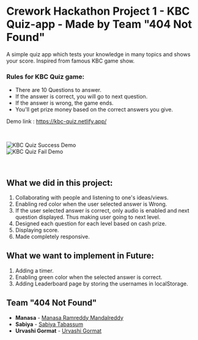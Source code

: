 # Crework Hackathon Project 1 - KBC Quiz-app - Made by Team "404 Not Found"

A simple quiz app which tests your knowledge in many topics and shows your score.
Inspired from famous KBC game show.

<h3>Rules for KBC Quiz game:</h3>
<ul>
  <li>There are 10 Questions to answer. </li>
  <li>If the answer is correct, you will go to next question.</li>
  <li>If the answer is wrong, the game ends.</li>
  <li>You'll get prize money based on the correct answers you give.</li>
</ul>


Demo link :  https://kbc-quiz.netlify.app/

<br/>

![KBC Quiz Success Demo](../assets/kbcsuccess.gif)
<br/>
![KBC Quiz Fail Demo](../assets/kbcfail.gif)

<br/>

## **What we did in this project:**

1. Collaborating with people and listening to one's ideas/views.
2. Enabling red color when the user selected answer is Wrong.
3. If the user selected answer is correct, only audio is enabled and next question displayed. Thus making user going to next level.
4. Designed each question for each level based on cash prize.
5. Displaying score.
6. Made completely responsive.

## **What we want to implement in Future:**
1. Adding a timer.
2. Enabling green color when the selected answer is correct.
3. Adding Leaderboard page by storing the usernames in localStorage.

## **Team "404 Not Found"**

- **Manasa**  - [Manasa Ramreddy Mandalreddy](https://github.com/Manasa1013)
- **Sabiya** - [Sabiya Tabassum](https://github.com/shanolhere)
- **Urvashi Gormat** - [Urvashi Gormat](https://github.com/urv35)
